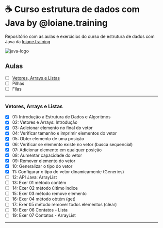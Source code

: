 # ☕ Curso estrutura de dados com Java by @loiane.training
Repositório com as aulas e exercícios do curso de estrutura de dados com Java da [loiane.training](https://loiane.training/curso/estrutura-de-dados)

![java-logo](https://s2.glbimg.com/q-0B1SbZWYgxxnLwsf6dbXgivj4=/696x390/smart/filters:cover():strip_icc()/i.s3.glbimg.com/v1/AUTH_08fbf48bc0524877943fe86e43087e7a/internal_photos/bs/2021/P/f/y52r4ySZWLkJjEhKLhgw/2014-11-14-java-logo.jpg)


## Aulas

- [ ] [Vetores, Arrays e Listas](#vetores-arrays-e-listas)
- [ ] Pilhas
- [ ] Filas

***
<div id="vetores-arrays-e-listas" />

### Vetores, Arrays e Listas

- [x] 01: Introdução a Estrutura de Dados e Algoritmos
- [x] 02: Vetores e Arrays: Introdução
- [x] 03: Adicionar elemento no final do vetor
- [x] 04: Verificar tamanho e imprimir elementos do vetor
- [x] 05: Obter elemento de uma posição
- [x] 06: Verificar se elemento existe no vetor (busca sequencial)
- [x] 07: Adicionar elemento em qualquer posição
- [x] 08: Aumentar capacidade do vetor
- [x] 09: Remover elemento do vetor
- [x] 10: Generalizar o tipo do vetor
- [x] 11: Configurar o tipo do vetor dinamicamente (Generics)
- [ ] 12: API Java: ArrayList
- [ ] 13: Exer 01 método contém
- [ ] 14: Exer 02 método último indice
- [ ] 15: Exer 03 método remove elemento
- [ ] 16: Exer 04 método obtém (get)
- [ ] 17: Exer 05 método remover todos elementos (clear)
- [ ] 18: Exer 06 Contatos - Lista
- [ ] 19: Exer 07 Contatos - ArrayList

***

